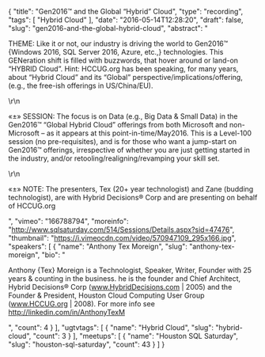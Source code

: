 {
  "title": "Gen2016™ and the Global “Hybrid” Cloud",
  "type": "recording",
  "tags": [
    "Hybrid Cloud"
  ],
  "date": "2016-05-14T12:28:20",
  "draft": false,
  "slug": "gen2016-and-the-global-hybrid-cloud",
  "abstract": "<p>THEME:  Like it or not, our industry is driving the world to Gen2016™ {Windows 2016, SQL Server 2016, Azure, etc.,} technologies.   This GENeration shift is filled with buzzwords, that hover around or land-on “HYBRID Cloud”.   Hint: HCCUG.org has been speaking, for many years, about “Hybrid Cloud” and its “Global” perspective/implications/offering, (e.g., the free-ish offerings in US/China/EU). </p>\r\n<p>«±» SESSION:  The focus is on Data (e.g., Big Data & Small Data) in the Gen2016™ “Global Hybrid Cloud” offerings from both Microsoft and non-Microsoft – as it appears at this point-in-time/May2016.   This is a Level-100 session (no pre-requisites), and is for those who want a jump-start on Gen2016™ offerings, irrespective of whether you are just getting started in the industry, and/or retooling/realigning/revamping your skill set.</p>\r\n<p>«±» NOTE:  The presenters, Tex (20+ year technologist) and Zane (budding technologist), are with Hybrid Decisions® Corp and are presenting on behalf of HCCUG.org</p>",
  "vimeo": "166788794",
  "moreinfo": "http://www.sqlsaturday.com/514/Sessions/Details.aspx?sid=47476",
  "thumbnail": "https://i.vimeocdn.com/video/570947109_295x166.jpg",
  "speakers": [
    {
      "name": "Anthony Tex Moreign",
      "slug": "anthony-tex-moreign",
      "bio": "<p>Anthony {Tex} Moreign is a Technologist, Speaker, Writer, Founder with 25 years & counting in the business. he is the founder and Chief Architect, Hybrid Decisions® Corp   (www.HybridDecisions.com  | 2005) and the Founder & President, Houston Cloud Computing User Group   (www.HCCUG.org  | 2008). For more info see http://linkedin.com/in/AnthonyTexM</p>",
      "count": 4
    }
  ],
  "ugtvtags": [
    {
      "name": "Hybrid Cloud",
      "slug": "hybrid-cloud",
      "count": 3
    }
  ],
  "meetups": [
    {
      "name": "Houston SQL Saturday",
      "slug": "houston-sql-saturday",
      "count": 43
    }
  ]
}